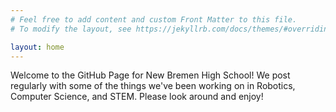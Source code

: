 ```yaml
---
# Feel free to add content and custom Front Matter to this file.
# To modify the layout, see https://jekyllrb.com/docs/themes/#overriding-theme-defaults

layout: home
---
```

Welcome to the GitHub Page for New Bremen High School! We post regularly with some of the things we've been working on in Robotics, Computer Science, and STEM. Please look around and enjoy!